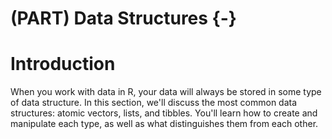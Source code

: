 # (PART) Data Structures {-} 

# Introduction

When you work with data in R, your data will always be stored in some type of data structure. In this section, we'll discuss the most common data structures: atomic vectors, lists, and tibbles. You'll learn how to create and manipulate each type, as well as what distinguishes them from each other.
